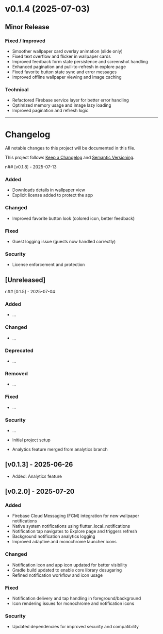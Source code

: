 # v0.1.4 (2025-07-03)
## Minor Release

### Fixed / Improved
- Smoother wallpaper card overlay animation (slide only)
- Fixed text overflow and flicker in wallpaper cards
- Improved feedback form state persistence and screenshot handling
- Enhanced pagination and pull-to-refresh in explore page
- Fixed favorite button state sync and error messages
- Improved offline wallpaper viewing and image caching

### Technical
- Refactored Firebase service layer for better error handling
- Optimized memory usage and image lazy loading
- Improved pagination and refresh logic

---
# Changelog

All notable changes to this project will be documented in this file.

This project follows [Keep a Changelog](https://keepachangelog.com/en/1.0.0/) and [Semantic Versioning](https://semver.org/spec/v2.0.0.html).

n## [v0.1.8] - 2025-07-13
### Added
- Downloads details in wallpaper view
- Explicit license added to protect the app

### Changed
- Improved favorite button look (colored icon, better feedback)

### Fixed
- Guest logging issue (guests now handled correctly)

### Security
- License enforcement and protection

## [Unreleased]
n## [0.1.5] - 2025-07-04
### Added
- ...

### Changed
- ...

### Deprecated
- ...

### Removed
- ...

### Fixed
- ...

### Security
- ...

- Initial project setup
- Analytics feature merged from analytics branch

## [v0.1.3] - 2025-06-26
- Added: Analytics feature

## [v0.2.0] - 2025-07-20
### Added
- Firebase Cloud Messaging (FCM) integration for new wallpaper notifications
- Native system notifications using flutter_local_notifications
- Notification tap navigates to Explore page and triggers refresh
- Background notification analytics logging
- Improved adaptive and monochrome launcher icons

### Changed
- Notification icon and app icon updated for better visibility
- Gradle build updated to enable core library desugaring
- Refined notification workflow and icon usage

### Fixed
- Notification delivery and tap handling in foreground/background
- Icon rendering issues for monochrome and notification icons

### Security
- Updated dependencies for improved security and compatibility